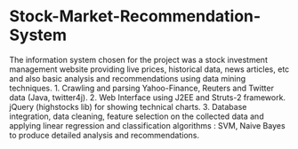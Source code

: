 # Stock-Market-Recommendation-System
The information system chosen for the project was a stock investment management website providing live prices, historical data, news articles, etc and also basic analysis and recommendations using data mining techniques. 1. Crawling and parsing Yahoo-Finance, Reuters and Twitter data (Java, twitter4j). 2. Web Interface using J2EE and Struts-2 framework. jQuery (highstocks lib) for showing technical charts. 3. Database integration, data cleaning, feature selection on the collected data and applying linear regression and classification algorithms : SVM, Naive Bayes to produce detailed analysis and recommendations.


